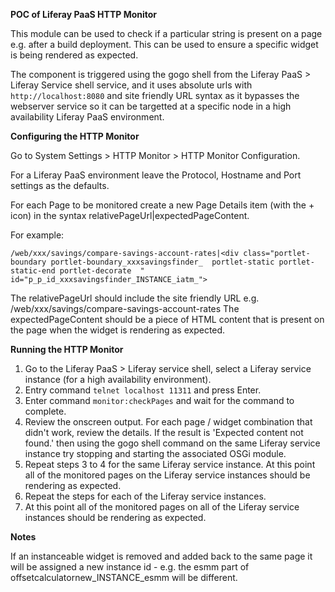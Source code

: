 **POC of Liferay PaaS HTTP Monitor**

This module can be used to check if a particular string is present on a page e.g. after a build deployment. This can be used to ensure a specific widget is being rendered as expected.

The component is triggered using the gogo shell from the Liferay PaaS > Liferay Service shell service, and it uses absolute urls with `http://localhost:8080` and site friendly URL syntax as it bypasses the webserver service so it can be targetted at a specific node in a high availability Liferay PaaS environment.

**Configuring the HTTP Monitor**

Go to System Settings > HTTP Monitor > HTTP Monitor Configuration.

For a Liferay PaaS environment leave the Protocol, Hostname and Port settings as the defaults.

For each Page to be monitored create a new Page Details item (with the + icon) in the syntax relativePageUrl|expectedPageContent. 

For example:

`/web/xxx/savings/compare-savings-account-rates|<div class="portlet-boundary portlet-boundary_xxxsavingsfinder_  portlet-static portlet-static-end portlet-decorate  " id="p_p_id_xxxsavingsfinder_INSTANCE_iatm_">`

The relativePageUrl should include the site friendly URL e.g. /web/xxx/savings/compare-savings-account-rates
The expectedPageContent should be a piece of HTML content that is present on the page when the widget is rendering as expected.

**Running the HTTP Monitor**

1. Go to the Liferay PaaS > Liferay service shell, select a Liferay service instance (for a high availability environment).
2. Entry command `telnet localhost 11311` and press Enter.
3. Enter command `monitor:checkPages` and wait for the command to complete.
4. Review the onscreen output. For each page / widget combination that didn't work, review the details. If the result is 'Expected content not found.' then using the gogo shell command on the same Liferay service instance try stopping and starting the associated OSGi module.
5. Repeat steps 3 to 4 for the same Liferay service instance. At this point all of the monitored pages on the Liferay service instances should be rendering as expected.
6. Repeat the steps for each of the Liferay service instances.
7. At this point all of the monitored pages on all of the Liferay service instances should be rendering as expected.

**Notes**

If an instanceable widget is removed and added back to the same page it will be assigned a new instance id - e.g. the esmm part of offsetcalculatornew_INSTANCE_esmm will be different. 
